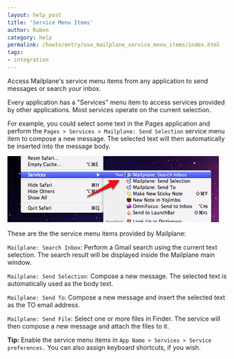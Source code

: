```yaml
---
layout: help_post
title: 'Service Menu Items'
author: Ruben
category: help
permalink: /howto/entry/use_mailplane_service_menu_items/index.html
tags:
- integration
---
```


Access Mailplane's service menu items from any application to send messages or search your inbox.

Every application has a "Services" menu item to access services provided by other applications. Most services operate on the current selection.

For example, you could select some text in the Pages application and perform the `Pages > Services > Mailplane: Send Selection` service menu item to compose a new message. The selected text will then automatically be inserted into the message body.

![](/assets/help/2009-11-10-service_menu_items/service_menu.png)

These are the the service menu items provided by Mailplane:

`Mailplane: Search Inbox`: Perform a Gmail search using the current text selection. The search result will be displayed inside the Mailplane main window.

`Mailplane: Send Selection`: Compose a new message. The selected text is automatically used as the body text.

`Mailplane: Send To`: Compose a new message and insert the selected text as the TO email address.

`Mailplane: Send File`: Select one or more files in Finder. The service will then compose a new message and attach the files to it.

**Tip:** Enable the service menu items in `App Name > Services > Service preferences.` You can also assign keyboard shortcuts, if you wish.

